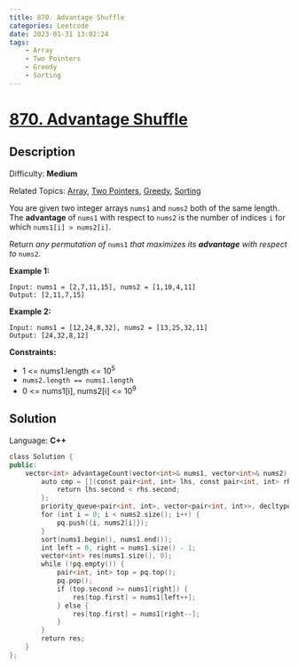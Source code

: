 ```yaml
---
title: 870. Advantage Shuffle
categories: Leetcode
date: 2023-01-31 13:02:24
tags:
    - Array
    - Two Pointers
    - Greedy
    - Sorting
---
```


# [870\. Advantage Shuffle](https://leetcode.com/problems/advantage-shuffle/)

## Description

Difficulty: **Medium**

Related Topics: [Array](https://leetcode.com/tag/array/), [Two Pointers](https://leetcode.com/tag/two-pointers/), [Greedy](https://leetcode.com/tag/greedy/), [Sorting](https://leetcode.com/tag/sorting/)

You are given two integer arrays `nums1` and `nums2` both of the same length. The **advantage** of `nums1` with respect to `nums2` is the number of indices `i` for which `nums1[i] > nums2[i]`.

Return _any permutation of_ `nums1` _that maximizes its **advantage** with respect to_ `nums2`.

**Example 1:**

```text
Input: nums1 = [2,7,11,15], nums2 = [1,10,4,11]
Output: [2,11,7,15]
```

**Example 2:**

```text
Input: nums1 = [12,24,8,32], nums2 = [13,25,32,11]
Output: [24,32,8,12]
```

**Constraints:**

* 1 <= nums1.length <= 10<sup>5</sup>
* `nums2.length == nums1.length`
* 0 <= nums1[i], nums2[i] <= 10<sup>9</sup>

## Solution

Language: **C++**

```C++
class Solution {
public:
    vector<int> advantageCount(vector<int>& nums1, vector<int>& nums2) {
        auto cmp = [](const pair<int, int> lhs, const pair<int, int> rhs) {
            return lhs.second < rhs.second;
        };
        priority_queue<pair<int, int>, vector<pair<int, int>>, decltype(cmp)> pq(cmp);
        for (int i = 0; i < nums2.size(); i++) {
            pq.push({i, nums2[i]});
        }
        sort(nums1.begin(), nums1.end());
        int left = 0, right = nums1.size() - 1;
        vector<int> res(nums1.size(), 0);
        while (!pq.empty()) {
            pair<int, int> top = pq.top();
            pq.pop();
            if (top.second >= nums1[right]) {
                res[top.first] = nums1[left++];
            } else {
                res[top.first] = nums1[right--];
            }
        }
        return res;
    }
};
```
